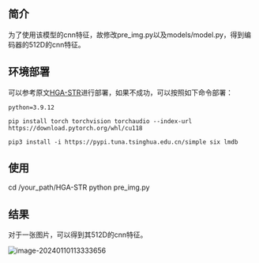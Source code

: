 ## 简介

为了使用该模型的cnn特征，故修改pre_img.py以及models/model.py，得到编码器的512D的cnn特征。



## 环境部署

可以参考原文[HGA-STR](https://github.com/luyang-NWPU/HGA-STR)进行部署，如果不成功，可以按照如下命令部署：

`python=3.9.12`

`pip install torch torchvision torchaudio --index-url https://download.pytorch.org/whl/cu118`

`pip3 install -i https://pypi.tuna.tsinghua.edu.cn/simple six lmdb`



## 使用

cd /your_path/HGA-STR
python pre_img.py



## 结果

对于一张图片，可以得到其512D的cnn特征。

![image-20240110113333656](C:\Users\97104\AppData\Roaming\Typora\typora-user-images\image-20240110113333656.png)